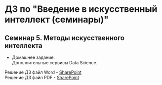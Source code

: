 # ДЗ по "Введение в искусственный интеллект (семинары)"

## Семинар 5. Методы искусственного интеллекта

* Домашнее задание:  
 Дополнительные сервисы Data Science.

Решение ДЗ файл Word - [SharePoint](https://glonassgps-my.sharepoint.com/:w:/g/personal/uc20100_glonassgps_onmicrosoft_com/EVlG8HPzJj5Dt2J-g2-RKQwBltct0YpV0AViCJHU_zF3Tw?e=yKqX8V)  
Решение ДЗ файл PDF - [SharePoint](https://glonassgps-my.sharepoint.com/:b:/g/personal/uc20100_glonassgps_onmicrosoft_com/EWCIiWS2_gtJuWeKhSAOPyIBKTsC9eGHTRFRf5y7vIL6jA?e=8rT7Yz)